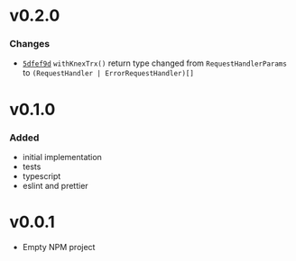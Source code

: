 # v0.2.0

### Changes

- [`5dfef9d`](https://github.com/JiaboHou/express-knex-trx/commit/5dfef9d65a2731bd79e4d9cb80727b8267112dca) `withKnexTrx()` return type changed from `RequestHandlerParams` to `(RequestHandler | ErrorRequestHandler)[]`

# v0.1.0

### Added

- initial implementation
- tests
- typescript
- eslint and prettier

# v0.0.1

- Empty NPM project
